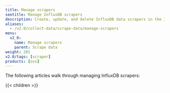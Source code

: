 ```yaml
---
title: Manage scrapers
seotitle: Manage InfluxDB scrapers
description: Create, update, and delete InfluxDB data scrapers in the InfluxDB user interface.
aliases:
  - /v2.0/collect-data/scrape-data/manage-scrapers
menu:
  v2_0:
    name: Manage scrapers
    parent: Scrape data
weight: 201
v2.0/tags: [scraper]
products: [oss]
---
```


The following articles walk through managing InfluxDB scrapers:

{{< children >}}
